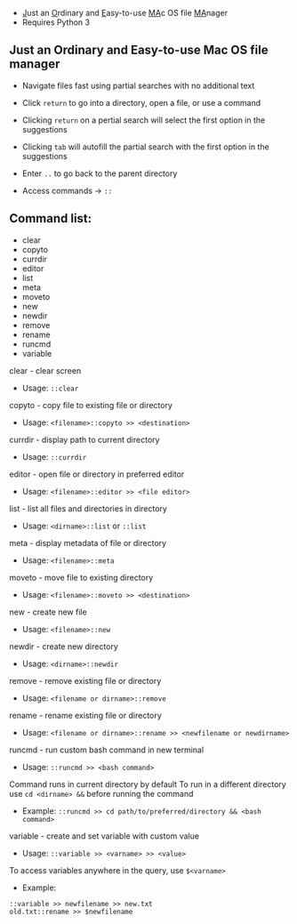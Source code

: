 - <ins>J</ins>ust an <ins>O</ins>rdinary and <ins>E</ins>asy-to-use <ins>MA</ins>c OS file <ins>MA</ins>nager
- Requires Python 3
  
## Just an Ordinary and Easy-to-use Mac OS file manager
- Navigate files fast using partial searches with no additional text
- Click `return` to go into a directory, open a file, or use a command
- Clicking `return` on a pertial search will select the first option in the suggestions
- Clicking `tab` will autofill the partial search with the first option in the suggestions
- Enter `..` to go back to the parent directory

- Access commands -> `::`

## Command list:
- clear
- copyto
- currdir
- editor
- list
- meta
- moveto
- new
- newdir
- remove
- rename
- runcmd
- variable

clear - clear screen
- Usage: `::clear`

copyto - copy file to existing file or directory
- Usage: `<filename>::copyto >> <destination>`

currdir - display path to current directory
- Usage: `::currdir`

editor - open file or directory in preferred editor
- Usage: `<filename>::editor >> <file editor>`

list - list all files and directories in directory
- Usage: `<dirname>::list` or `::list`

meta - display metadata of file or directory
- Usage: `<filename>::meta`

moveto - move file to existing directory
- Usage: `<filename>::moveto >> <destination>`

new - create new file
- Usage: `<filename>::new`

newdir - create new directory
- Usage: `<dirname>::newdir`

remove - remove existing file or directory
- Usage: `<filename or dirname>::remove`

rename - rename existing file or directory
- Usage: `<filename or dirname>::rename >> <newfilename or newdirname>`

runcmd - run custom bash command in new terminal
- Usage: `::runcmd >> <bash command>`

Command runs in current directory by default
To run in a different directory use `cd <dirname> &&` before running the command
- Example:
`::runcmd >> cd path/to/preferred/directory && <bash command>`

variable - create and set variable with custom value
- Usage: `::variable >> <varname> >> <value>`

To access variables anywhere in the query, use `$<varname>`
- Example:
```
::variable >> newfilename >> new.txt
old.txt::rename >> $newfilename
```
